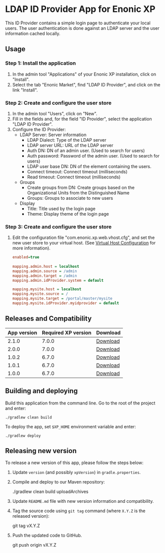 # LDAP ID Provider App for Enonic XP

This ID Provider contains a simple login page to authenticate your local users.
The user authentication is done against an LDAP server and the user information cached locally.

## Usage

### Step 1: Install the application
1. In the admin tool "Applications" of your Enonic XP installation, click on "Install". 
2. Select the tab "Enonic Market", find "LDAP ID Provider", and click on the link "Install".

### Step 2: Create and configure the user store
1. In the admin tool "Users", click on "New".
2. Fill in the fields and, for the field "ID Provider", select the application "LDAP ID Provider".
3. Configure the ID Provider:
    * LDAP Server: Server information
        * LDAP Dialect: Type of the LDAP server
        * LDAP server URL: URL of the LDAP server
        * Auth DN: DN of an admin user. (Used to search for users)
        * Auth password: Password of the admin user. (Used to search for users)
        * LDAP user base DN: DN of the element containing the users.
        * Connect timeout: Connect timeout (milliseconds)
        * Read timeout: Connect timeout (milliseconds)
    * Groups
        * Create groups from DN: Create groups based on the Organizational Units from the Distinguished Name   
        * Groups: Groups to associate to new users 
    * Display
        * Title: Title used by the login page
        * Theme: Display theme of the login page
            
### Step 3: Create and configure the user store
1. Edit the configuration file "com.enonic.xp.web.vhost.cfg", and set the new user store to your virtual host.
(See [Virtual Host Configuration](http://xp.readthedocs.io/en/stable/operations/configuration.html#configuration-vhost) for more information).

    ```ini
    enabled=true
      
    mapping.admin.host = localhost
    mapping.admin.source = /admin
    mapping.admin.target = /admin
    mapping.admin.idProvider.system = default
    
    mapping.mysite.host = localhost
    mapping.mysite.source = /
    mapping.mysite.target = /portal/master/mysite
    mapping.mysite.idProvider.myidprovider = default
    ```

## Releases and Compatibility

| App version | Required XP version | Download |
| ----------- | ------------------- | -------- |
| 2.1.0 | 7.0.0 | [Download](http://repo.enonic.com/public/com/enonic/app/ldapidprovider/2.1.0/ldapidprovider-2.1.0.jar) |
| 2.0.0 | 7.0.0 | [Download](http://repo.enonic.com/public/com/enonic/app/ldapidprovider/2.0.0/ldapidprovider-2.0.0.jar) |
| 1.0.2 | 6.7.0 | [Download](http://repo.enonic.com/public/com/enonic/app/ldapidprovider/1.0.2/ldapidprovider-1.0.2.jar) |
| 1.0.1 | 6.7.0 | [Download](http://repo.enonic.com/public/com/enonic/app/ldapidprovider/1.0.1/ldapidprovider-1.0.1.jar) |
| 1.0.0 | 6.7.0 | [Download](http://repo.enonic.com/public/com/enonic/app/ldapidprovider/1.0.0/ldapidprovider-1.0.0.jar) |


## Building and deploying

Build this application from the command line. Go to the root of the project and enter:

    ./gradlew clean build

To deploy the app, set `$XP_HOME` environment variable and enter:

    ./gradlew deploy


## Releasing new version

To release a new version of this app, please follow the steps below:

1. Update `version` (and possibly `xpVersion`) in  `gradle.properties`.

2. Compile and deploy to our Maven repository:

    ./gradlew clean build uploadArchives

3. Update `README.md` file with new version information and compatibility.

4. Tag the source code using `git tag` command (where `X.Y.Z` is the released version):

    git tag vX.Y.Z

5. Push the updated code to GitHub.

    git push origin vX.Y.Z